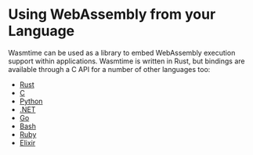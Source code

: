# Using WebAssembly from your Language

Wasmtime can be used as a library to embed WebAssembly execution support
within applications. Wasmtime is written in Rust, but bindings are available
through a C API for a number of other languages too:

* [Rust](lang-rust.md)
* [C](lang-c.md)
* [Python](lang-python.md)
* [.NET](lang-dotnet.md)
* [Go](lang-go.md)
* [Bash](lang-bash.md)
* [Ruby](lang-ruby.md)
* [Elixir](lang-elixir.md)
